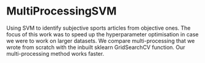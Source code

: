 # MultiProcessingSVM

Using SVM to identify subjective sports articles from objective ones. The focus of this work was to speed up the hyperparameter optimisation in case we were to work on larger datasets. We compare multi-processing that we wrote from scratch with the inbuilt sklearn GridSearchCV function. Our multi-processing method works faster.